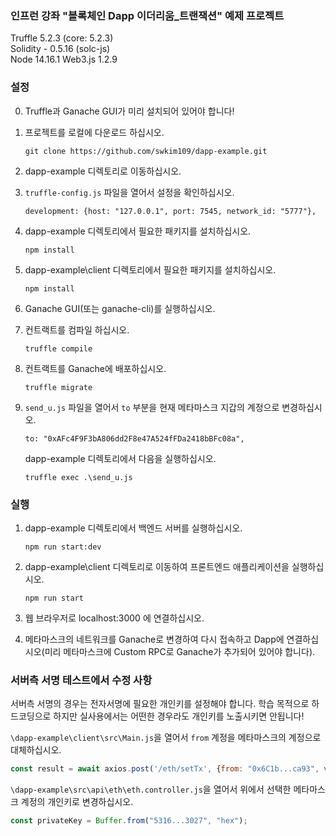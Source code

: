 ### 인프런 강좌 "블록체인 Dapp 이더리움_트랜잭션" 예제 프로젝트

Truffle 5.2.3 (core: 5.2.3)  
Solidity - 0.5.16 (solc-js)  
Node 14.16.1
Web3.js 1.2.9

### 설정

0. Truffle과 Ganache GUI가 미리 설치되어 있어야 합니다!  


1. 프로젝트를 로컬에 다운로드 하십시오.

   ```shell
   git clone https://github.com/swkim109/dapp-example.git
   ```

3. dapp-example 디렉토리로 이동하십시오.  


3. `truffle-config.js` 파일을 열어서 설정을 확인하십시오.   

   ```shell
   development: {host: "127.0.0.1", port: 7545, network_id: "5777"},
   ```

4. dapp-example 디렉토리에서 필요한 패키지를 설치하십시오.
   
   ```shell
   npm install
   ```
   
5. dapp-example\client 디렉토리에서 필요한 패키지를 설치하십시오.

   ```shell
   npm install
   ```

6. Ganache GUI(또는 ganache-cli)를 실행하십시오.  


7. 컨트랙트를 컴파일 하십시오.

   ```shell
   truffle compile
   ```

8. 컨트랙트를 Ganache에 배포하십시오. 

   ```shell
   truffle migrate
   ```

9. `send_u.js` 파일을 열어서 `to` 부분을 현재 메타마스크 지갑의 계정으로 변경하십시오.
   
   ```
   to: "0xAFc4F9F3bA806dd2F8e47A524fFDa2418bBFc08a",
   ```
   dapp-example 디렉토리에서 다음을 실행하십시오.

   ```shell
   truffle exec .\send_u.js
   ```

### 실행

1. dapp-example 디렉토리에서 백엔드 서버를 실행하십시오.

   ```shell
   npm run start:dev   
   ```

2. dapp-example\client 디렉토리로 이동하여 프론트엔드 애플리케이션을 실행하십시오.

   ```shell
   npm run start
   ```

3. 웹 브라우저로 localhost:3000 에 연결하십시오.


4. 메타마스크의 네트워크를 Ganache로 변경하여 다시 접속하고 Dapp에 연결하십시오(미리 메타마스크에 Custom RPC로 Ganache가 추가되어 있어야 합니다).


### 서버측 서명 테스트에서 수정 사항

서버측 서명의 경우는 전자서명에 필요한 개인키를 설정해야 합니다. 학습 목적으로 하드코딩으로 하지만 실사용에서는 어떤한 경우라도 개인키를 노출시키면 안됩니다!

`\dapp-example\client\src\Main.js`을 열어서 `from` 계정을 메타마스크의 계정으로 대체하십시오.

```javascript
const result = await axios.post('/eth/setTx', {from: "0x6C1b...ca93", val: this.state.val});
```

`\dapp-example\src\api\eth\eth.controller.js`을 열어서 위에서 선택한 메타마스크 계정의 개인키로 변경하십시오.

```javascript
const privateKey = Buffer.from("5316...3027", "hex");
```



